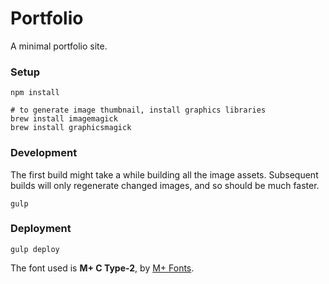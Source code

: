 Portfolio
===========================

A minimal portfolio site.

### Setup
```
npm install

# to generate image thumbnail, install graphics libraries
brew install imagemagick
brew install graphicsmagick
```

### Development
The first build might take a while building all the image assets.  Subsequent builds will only regenerate changed images, and so should be much faster.
```
gulp
```

### Deployment

```
gulp deploy
```

The font used is **M+ C Type-2**, by [M+ Fonts](http://mplus-fonts.osdn.jp/mplus-outline-fonts/design/index-en.html).
